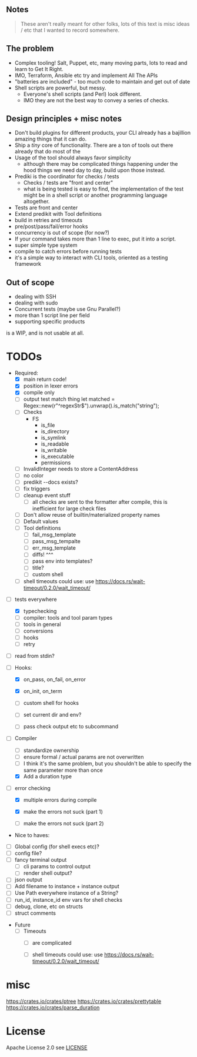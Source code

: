 ## Notes

> These aren't really meant for other folks, lots of this text is misc ideas / etc that
I wanted to record somewhere.


## The problem

- Complex tooling! Salt, Puppet, etc, many moving parts, lots to read and learn to Get It Right.
- IMO, Terraform, Ansible etc try and implement All The APIs
- "batteries are included" - too much code to maintain and get out of date
- Shell scripts are powerful, but messy.
  - Everyone's shell scripts (and Perl) look different.
  - IMO they are not the best way to convey a series of checks.


## Design principles + misc notes

- Don't build plugins for different products, your CLI already has a bajillion amazing things that it can do.
- Ship a *tiny* core of functionality. There are a ton of tools out there already that do most of the
- Usage of the tool should always favor simplicity
  - although there may be complicated things happening under the hood
things we need day to day, build upon those instead.
- Prediki is the coordinator for checks / tests
  - Checks / tests are "front and center"
  - what is being tested is easy to find, the implementation of the test might be in a shell script
    or another programming language altogether.
- Tests are front and center
- Extend predikit with Tool definitions
- build in retries and timeouts
- pre/post/pass/fail/error hooks
- concurrency is out of scope (for now?)
- If your command takes more than 1 line to exec, put it into a script.
- super simple type system
- compile to catch errors before running tests
- it's a simple way to interact with CLI tools, oriented as a testing framework

## Out of scope

- dealing with SSH
- dealing with sudo
- Concurrent tests (maybe use Gnu Parallel?)
- more than 1 script line per field
- supporting specific products


is a WIP, and is not usable at all.

# TODOs
- Required:
  - [x] main return code!
  - [x] position in lexer errors
  - [x] compile only
  - [ ] output test match thing
        let matched = Regex::new(r"^regexStr$").unwrap().is_match("string");
  - [ ] Checks
    - FS
      - is_file
      - is_directory
      - is_symlink
      - is_readable
      - is_writable
      - is_executable
      - permissions
  - [ ] InvalidInteger needs to store a ContentAddress
  - [ ] no color
  - [ ] predikit --docs exists?
  - [ ] fix triggers
  - [ ] cleanup event stuff
    - [ ] all checks are sent to the formatter after compile, this is inefficient for large check files
  - [ ] Don't allow reuse of builtin/materialized property names
  - [ ] Default values
  - [ ] Tool definitions
    - [ ] fail_msg_template
    - [ ] pass_msg_tempalte
    - [ ] err_msg_template
    - [ ] diffs! ^^^
    - [ ] pass env into templates?
    - [ ] title?
    - [ ] custom shell
  - [ ] shell timeouts could use: use https://docs.rs/wait-timeout/0.2.0/wait_timeout/

- [ ] tests everywhere
  - [x] typechecking
  - [ ] compiler: tools and tool param types
  - [ ] tools in general
  - [ ] conversions
  - [ ] hooks
  - [ ] retry

- [ ] read from stdin?

- [ ] Hooks:
  - [x] on_pass, on_fail, on_error
  - [x] on_init, on_term
  - [ ] custom shell for hooks
  - [ ] set current dir and env?
  - [ ] pass check output etc to subcommand


- [ ] Compiler
  - [ ] standardize ownership
  - [ ] ensure formal / actual params are not overwritten
  -   [ ] I think it's the same problem, but you shouldn't be able to specify the same parameter more than once
  - [x] Add a duration type
- [ ] error checking
  - [x] multiple errors during compile
  - [x] make the errors not suck (part 1)
  - [ ] make the errors not suck (part 2)


- Nice to haves:

- [ ] Global config (for shell execs etc)?
- [ ] config file?
- [ ] fancy terminal output
  - [ ] cli params to control output
  - [ ] render shell output?
- [ ] json output
- [ ] Add filename to instance + instance output
- [ ] Use Path everywhere instance of a String?
- [ ] run_id, instance_id env vars for shell checks
- [ ] debug, clone, etc on structs
- [ ] struct comments

- Future
  - [ ] Timeouts
    - [ ] are complicated
    - [ ] shell timeouts could use: use https://docs.rs/wait-timeout/0.2.0/wait_timeout/


# misc

https://crates.io/crates/ptree
https://crates.io/crates/prettytable
https://crates.io/crates/parse_duration

# License

Apache License 2.0
see [LICENSE](LICENSE)

